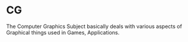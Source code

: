 # CG
The Computer Graphics Subject basically deals with various aspects of Graphical things used in Games, Applications.
